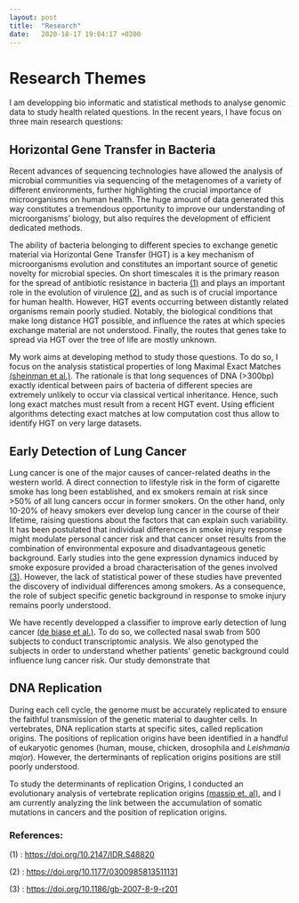 ```yaml
---
layout: post
title:  "Research"
date:   2020-10-17 19:04:17 +0200
---
```


# Research Themes

I am developping bio informatic and statistical methods to analyse genomic data to study health related questions.
In the recent years, I have focus on three main research questions:

## Horizontal Gene Transfer in Bacteria

Recent advances of sequencing technologies have allowed the analysis of microbial
communities via sequencing of the metagenomes of a variety of different environments, further
highlighting the crucial importance of microorganisms on human health. The huge amount of data
generated this way constitutes a tremendous opportunity to improve our understanding of
microorganisms’ biology, but also requires the development of efficient dedicated methods.

The ability of bacteria belonging to different species to exchange genetic material via
Horizontal Gene Transfer (HGT) is a key mechanism of microorganisms evolution and constitutes an
important source of genetic novelty for microbial species. On short timescales it is the primary
reason for the spread of antibiotic resistance in bacteria [(1)][Ref1] and plays an important role in the
evolution of virulence [(2)][Ref2], and as such is of crucial importance for human health.
 However, HGT events occurring between distantly related organisms remain poorly studied. Notably, the biological conditions that
make long distance HGT possible, and influence the rates at which species exchange material are not
understood. Finally, the routes that genes take to spread via HGT over the tree of life are mostly unknown.

My work aims at developing method to study those questions. To do so, I focus on the analysis
statistical properties of long Maximal Exact Matches [(sheinman et al.)][Misha]. The rationale
is that long sequences of DNA (>300bp) exactly identical between pairs of bacteria of different
species are extremely unlikely to occur via classical vertical inheritance. Hence, such long exact
matches must result from a recent HGT event. Using efficient algorithms detecting exact matches at
low computation cost thus allow to identify HGT on very large datasets.


## Early Detection of  Lung Cancer

Lung cancer is one of the major causes of cancer-related deaths in the western world. A
direct connection to lifestyle risk in the form of cigarette smoke has long been established, and ex
smokers remain at risk since >50% of all lung cancers occur in former smokers. On the other hand,
only 10-20% of heavy smokers ever develop lung cancer in the course of their lifetime, raising
questions about the factors that can explain such variability. It has been postulated that individual
differences in smoke injury response might modulate personal cancer risk and that cancer onset
results from the combination of environmental exposure and disadvantageous genetic background.
Early studies into the gene expression dynamics induced by smoke exposure provided a broad
characterisation of the genes involved [(3)][Ref3]. However, the lack of statistical power of these studies
have prevented the discovery of individual differences among smokers. As a consequence, the role
of subject specific genetic background in response to smoke injury remains poorly understood.

We have recently developped a classifier to improve early detection of lung cancer [(de biase et al.)][Stella].
To do so, we collected nasal swab from 500 subjects to conduct transcriptomic analysis. We also genotyped the subjects
in order to understand whether patients' genetic background could influence lung cancer risk.
Our study demonstrate that

## DNA Replication 

During each cell cycle, the genome must be accurately replicated to ensure the faithful transmission of the genetic material
 to daughter cells. In vertebrates, DNA replication starts at specific sites,
 called replication origins. The positions of replication origins have been identified in a handful of eukaryotic genomes
(human, mouse, chicken, drosophila and *Leishmania major*). However, the derterminants of replication origins 
positions are still poorly understood.

To study the determinants of replication Origins, I conducted an evolutionary analysis of vertebrate replication origins
 [(massip et. al)][Oris], and I am currently analyzing the link between the accumulation of somatic mutations in cancers 
and the position of replication origins.
 


[Ref1]: https://doi.org/10.2147/IDR.S48820
[Ref2]: https://doi.org/10.1177/0300985813511131
[Misha]: https://elifesciences.org/articles/62719
[Ref3]: https://doi.org/10.1186/gb-2007-8-9-r201
[Oris]: https://academic.oup.com/nar/article/47/10/5114/5420529
[Stella]: https://www.medrxiv.org/content/10.1101/2021.11.24.21266740v1

### References:

(1) :  https://doi.org/10.2147/IDR.S48820

(2) :  https://doi.org/10.1177/0300985813511131

(3) :  https://doi.org/10.1186/gb-2007-8-9-r201

